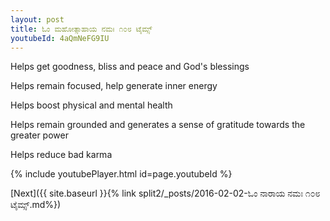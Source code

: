 ```yaml
---
layout: post
title: ಓಂ ಮಹೋತ್ಸಾಹಾಯ ನಮಃ ೧೦೮ ಟೈಮ್ಸ್
youtubeId: 4aQmNeFG9IU
---
```

 
 
Helps get goodness, bliss and peace and God's blessings
 
Helps remain focused, help generate inner energy 
 
Helps boost physical and mental health 
 
Helps remain grounded and generates a sense of gratitude towards the greater power 
 
Helps reduce bad karma
 
 
 
 


{% include youtubePlayer.html id=page.youtubeId %}
 
[Next]({{ site.baseurl }}{% link  split2/_posts/2016-02-02-ಓಂ ನಾರಾಯ ನಮಃ ೧೦೮ ಟೈಮ್ಸ್.md%})
 
